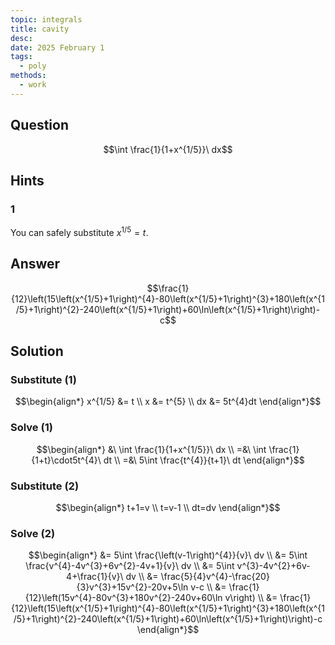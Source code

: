 ```yaml
---
topic: integrals
title: cavity
desc: 
date: 2025 February 1
tags:
  - poly
methods:
  - work
---
```



## Question
```math
\int \frac{1}{1+x^{1/5}}\ dx
```


## Hints

### 1
You can safely substitute $x^{1/5} = t$.


## Answer
```math
\frac{1}{12}\left(15\left(x^{1/5}+1\right)^{4}-80\left(x^{1/5}+1\right)^{3}+180\left(x^{1/5}+1\right)^{2}-240\left(x^{1/5}+1\right)+60\ln\left(x^{1/5}+1\right)\right)-c
```


## Solution

### Substitute (1)
```math
\begin{align*}
  x^{1/5} &= t
  \\ x &= t^{5}
  \\ dx &= 5t^{4}dt
\end{align*}
```

### Solve (1)
```math
\begin{align*}
  &\ \int \frac{1}{1+x^{1/5}}\ dx
  \\ =&\ \int \frac{1}{1+t}\cdot5t^{4}\ dt
  \\ =&\ 5\int \frac{t^{4}}{t+1}\ dt
\end{align*}
```

### Substitute (2)
```math
\begin{align*}
  t+1=v
  \\ t=v-1
  \\ dt=dv
\end{align*}
```

### Solve (2)
```math
\begin{align*}
  &= 5\int \frac{\left(v-1\right)^{4}}{v}\ dv
  \\ &= 5\int \frac{v^{4}-4v^{3}+6v^{2}-4v+1}{v}\ dv
  \\ &= 5\int v^{3}-4v^{2}+6v-4+\frac{1}{v}\ dv
  \\ &= \frac{5}{4}v^{4}-\frac{20}{3}v^{3}+15v^{2}-20v+5\ln v-c
  \\ &= \frac{1}{12}\left(15v^{4}-80v^{3}+180v^{2}-240v+60\ln v\right)
  \\ &= \frac{1}{12}\left(15\left(x^{1/5}+1\right)^{4}-80\left(x^{1/5}+1\right)^{3}+180\left(x^{1/5}+1\right)^{2}-240\left(x^{1/5}+1\right)+60\ln\left(x^{1/5}+1\right)\right)-c
\end{align*}
```
